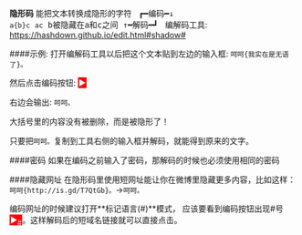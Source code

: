 **隐形码** 能把文本转换成隐形的字符
<span style='font-family:monospace;white-space: pre'>
 ┏━编码━↓
`a{b}c` `a⁪​⁫c` b被隐藏在a和c之间
 ↑━解码━┛
</span>
编解码工具: https://hashdown.github.io/edit.html#shadow#

####示例:
打开编解码工具以后把这个文本贴到左边的输入框:
`呵呵{我实在是无语了}。`

然后点击编码按钮: <span style='color:white;background:red;padding:1px'>►</span>

右边会输出:
`呵呵⁪​⁫‌​⁬⁪⁪⁫⁮⁫⁬⁪⁫⁬​⁪‌⁫‍⁮⁬⁫⁬⁮​‌​⁬⁮⁬⁬‍⁪⁬​⁪⁪。`

大括号里的内容没有被删除，而是被隐形了！

只要把`呵呵⁪​⁫‌​⁬⁪⁪⁫⁮⁫⁬⁪⁫⁬​⁪‌⁫‍⁮⁬⁫⁬⁮​‌​⁬⁮⁬⁬‍⁪⁬​⁪⁪。`复制到工具右侧的输入框并解码，就能得到原来的文字。

####密码
如果在编码之前输入了密码，那解码的时候也必须使用相同的密码

####隐藏网址
在隐形码里使用短网址能让你在微博里隐藏更多内容，比如这样：
`呵呵{http://is.gd/T7QtGb}。`->`呵呵⁪​‌‍​⁭⁬⁫‍​‌⁮​‌‍⁭‍‍⁪⁮⁪⁭⁪‍⁭⁫⁭⁬⁬⁭​⁫‍‍⁪‌⁬⁬⁫​⁬⁭⁪⁫⁪⁮⁮⁮⁬⁬⁫⁬⁮⁪‌⁫。`

编码网址的时候建议打开**标记语言(#)**模式， 应该要看到编码按钮出现#号 <span style='color:white;background:red;padding:1px'>►<sub>#<sub></span>。这样解码后的短域名链接就可以直接点击。